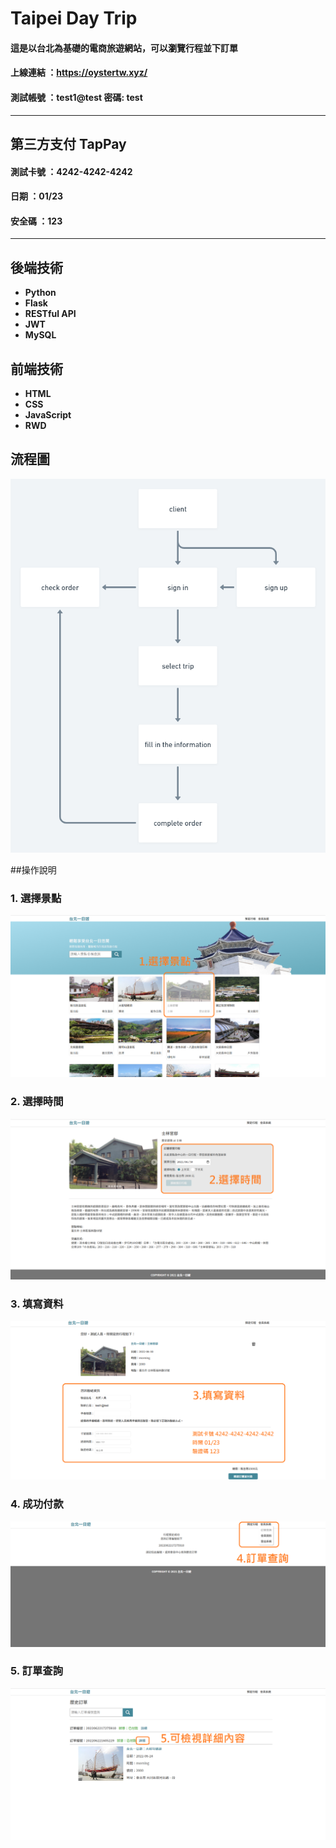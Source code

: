 # Taipei Day Trip
#### 這是以台北為基礎的電商旅遊網站，可以瀏覽行程並下訂單
#### 上線連結 ：https://oystertw.xyz/
#### 測試帳號 ：test1@test  密碼: test
---
## 第三方支付 TapPay
#### 測試卡號 ：4242-4242-4242
#### 日期 ：01/23
#### 安全碼 ：123
---
## 後端技術
- **Python**
- **Flask**
- **RESTful API**
- **JWT**
- **MySQL**

## 前端技術
- **HTML**
- **CSS**
- **JavaScript**
- **RWD**

## 流程圖
[![](https://github.com/sh-tasi/test001/blob/main/taipeiday%20pic/taipei%20day%20trip.png?raw=true)](https://github.com/sh-tasi/test001/blob/main/taipeiday%20pic/taipei%20day%20trip.png?raw=true "flow")

##操作說明
### 1. 選擇景點
[![](https://raw.githubusercontent.com/sh-tasi/test001/main/taipeiday%20pic/%E9%A6%96%E9%A0%81%E6%93%8D%E4%BD%9C.png)](https://raw.githubusercontent.com/sh-tasi/test001/main/taipeiday%20pic/%E9%A6%96%E9%A0%81%E6%93%8D%E4%BD%9C.png "index")

### 2. 選擇時間
[![](https://github.com/sh-tasi/test001/blob/main/taipeiday%20pic/%E6%99%AF%E9%BB%9E%E8%91%89%E9%9D%A2.png?raw=true)](https://github.com/sh-tasi/test001/blob/main/taipeiday%20pic/%E6%99%AF%E9%BB%9E%E8%91%89%E9%9D%A2.png?raw=true "viewpage")

### 3. 填寫資料
[![](https://github.com/sh-tasi/test001/blob/main/taipeiday%20pic/%E4%BB%98%E6%AC%BE%E6%B5%81%E7%A8%8B.png?raw=true)](https://github.com/sh-tasi/test001/blob/main/taipeiday%20pic/%E4%BB%98%E6%AC%BE%E6%B5%81%E7%A8%8B.png?raw=true "pay")

### 4. 成功付款
[![](https://github.com/sh-tasi/test001/blob/main/taipeiday%20pic/%E9%A0%90%E5%AE%9A%E6%88%90%E5%8A%9F.png?raw=true)](https://github.com/sh-tasi/test001/blob/main/taipeiday%20pic/%E9%A0%90%E5%AE%9A%E6%88%90%E5%8A%9F.png?raw=true "ok")

### 5. 訂單查詢
[![](https://github.com/sh-tasi/test001/blob/main/taipeiday%20pic/%E8%A8%82%E5%96%AE%E6%9F%A5%E8%A9%A2.png?raw=true)](https://github.com/sh-tasi/test001/blob/main/taipeiday%20pic/%E8%A8%82%E5%96%AE%E6%9F%A5%E8%A9%A2.png?raw=true "ok")
